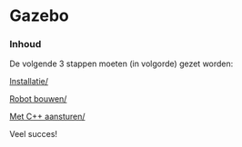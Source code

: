 # Gazebo

### Inhoud[](toc-id)

De volgende 3 stappen moeten (in volgorde) gezet worden:

[Installatie/](../gazebo/1_Installing_gazebo.md)

[Robot bouwen/](../gazebo/2_Building_our_first_robot.md)

[Met C++ aansturen/](../gazebo/3_Connect_with_c.md)

Veel succes!
